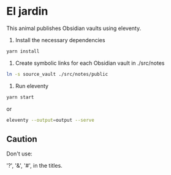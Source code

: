 # El jardin

This animal publishes Obsidian vaults using eleventy.

1. Install the necessary dependencies

```sh
yarn install
```

1. Create symbolic links for each Obsidian vault in ./src/notes

```sh
ln -s source_vault ./src/notes/public
```

1. Run eleventy

```sh
yarn start
```

or

```sh
eleventy --output=output --serve
```

## Caution

Don't use:

'?', '&', '#', in the titles. 